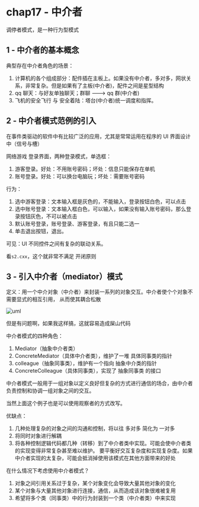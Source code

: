 # chap17 - 中介者

调停者模式，是一种行为型模式

## 1 - 中介者的基本概念

典型存在中介者角色的场景：

1. 计算机的各个组成部分：配件插在主板上。如果没有中介者，多对多，网状关系，非常复杂。但是如果有了主板(中介者)，配件之间是星型结构
2. qq 聊天：与好友单独聊天；群聊 ---> qq 群(中介者)
3. 飞机的安全飞行 与 安全着陆：塔台(中介者)统一调度和指挥。

## 2 - 中介者模式范例的引入

在事件类驱动的软件中有比较广泛的应用，尤其是常常运用在程序的 UI 界面设计中（信号与槽）

网络游戏 登录界面，两种登录模式，单选框：

1. 游客登录。好处：不用账号密码；坏处：信息只能保存在单机
2. 账号登录。好处：可以换台电脑玩；坏处：需要账号密码

行为：

1. 选中游客登录：文本输入框是灰色的，不能输入，登录按钮白色，可以点击
2. 选中账号登录：文本输入框白色，可以输入，如果没有输入账号密码，那么登录按钮灰色，不可以被点击
3. 默认账号登录，账号登录、游客登录，有且只能二选一
4. 单击退出按钮，退出。

可见：UI 不同控件之间有复杂的联动关系。

看`s2.cxx`，这个就非常不满足 开闭原则

## 3 - 引入中介者（mediator）模式

定义：用一个中介对象（中介者）来封装一系列的对象交互。中介者使个个对象不需要显式的相互引用，
从而使其耦合松散

![uml](image.png)

但是有问题啊，如果我这样搞，这就容易造成屎山代码

中介者模式的四种角色：

1. Mediator（抽象中介者类）
2. ConcreteMediator（具体中介者类），维护了一堆 具体同事类的指针
3. colleague（抽象同事类），维护有一个指向 抽象中介类的指针
4. ConcreteColleague（具体同事类），实现了 抽象同事类 的接口

中介者模式一般用于一组对象以定义良好但复杂的方式进行通信的场合，由中介者负责控制和协调一组对象之间的交互。

当然上面这个例子也是可以使用观察者的方式改写。

优缺点：

1. 几种处理复杂的对象之间的沟通和控制，将以往 多对多 简化为 一对多
2. 将同时对象进行解耦
3. 将各种控制逻辑代码都几种（转移）到了中介者类中实现。可能会使中介者类的实现变得非常复杂甚至难以维护。
   要平衡好交互复杂度和实现复杂度。如果中介者实现的太复杂，可能会抵消掉使用该模式在其他方面带来的好处

在什么情况下考虑使用中介者模式？

1. 对象之间引用关系过于复杂，某个对象变化会导致大量其他对象的变化
2. 某个对象与大量其他对象进行连接，通信，从而造成该对象很难被复用
3. 希望将多个类（同事类）中的行为封装到一个类（中介者类）中来实现

